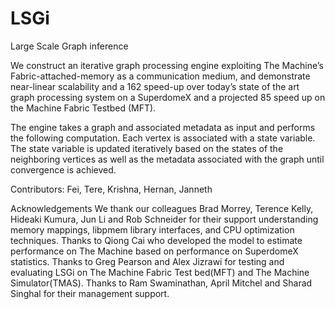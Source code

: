 # LSGi
Large Scale Graph inference

We construct an iterative graph processing engine exploiting The Machine’s Fabric-attached-memory as a communication medium, and
demonstrate near-linear scalability and a 162 speed-up over today’s state of the art graph processing system on a SuperdomeX
and a projected 85 speed up on the Machine Fabric Testbed (MFT).

The engine takes a graph and associated metadata as input and performs the following computation. Each vertex is
associated with a state variable. The state variable is updated iteratively based on the states of the neighboring
vertices as well as the metadata associated with the graph until convergence is achieved.

Contributors: Fei, Tere, Krishna, Hernan, Janneth

Acknowledgements
We thank our colleagues Brad Morrey, Terence Kelly, Hideaki Kumura, Jun Li and Rob Schneider for their support understanding memory mappings, libpmem library interfaces, and CPU optimization techniques.  Thanks to Qiong Cai who developed the model to estimate performance on The Machine based on performance on SuperdomeX statistics. Thanks to Greg Pearson and Alex Jizrawi for testing and evaluating LSGi on The Machine Fabric Test bed(MFT) and The Machine Simulator(TMAS). Thanks to Ram Swaminathan, April Mitchel and Sharad Singhal for their management support.

